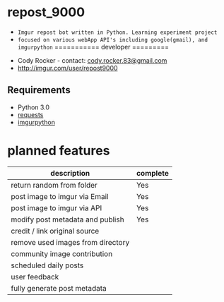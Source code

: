 # repost_9000
* `Imgur repost bot written in Python. Learning experiment project`
* `focused on various webApp API's including google(gmail), and imgurpython`
===========
developer
=========
- Cody Rocker - contact: cody.rocker.83@gmail.com
- http://imgur.com/user/repost9000

Requirements
------------
- Python 3.0
- [requests](http://docs.python-requests.org/en/latest/user/install/)
- [imgurpython](https://github.com/Imgur/imgurpython)

planned features
================
| description                        | complete |
|------------------------------------|----------|
| return random from folder          |    Yes   |
| post image to imgur via Email      |    Yes   |
| post image to imgur via API        |    Yes   |
| modify post metadata and publish   |    Yes   |
| credit / link original source      |          |
| remove used images from directory  |          |
| community image contribution       |          |
| scheduled daily posts              |          |
| user feedback                      |          |
| fully generate post metadata       |          |
